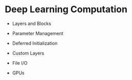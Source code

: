 # Deep Learning Computation

- Layers and Blocks

- Parameter Management

- Deferred Initialization

- Custom Layers

- File I/O

- GPUs
